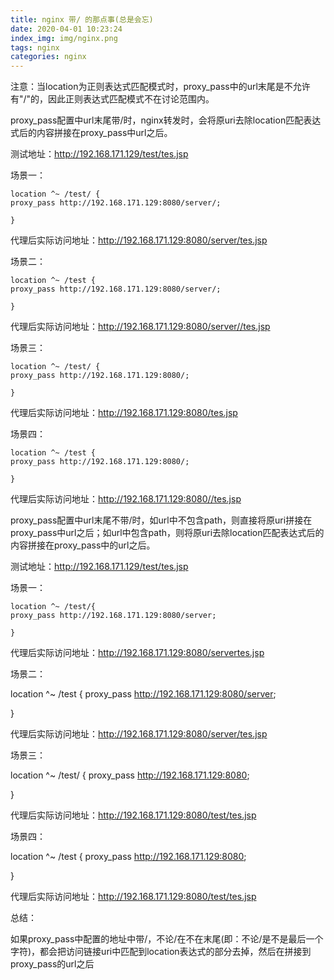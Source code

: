 ```yaml
---
title: nginx 带/ 的那点事(总是会忘)
date: 2020-04-01 10:23:24
index_img: img/nginx.png
tags: nginx   
categories: nginx   
---
```


注意：当location为正则表达式匹配模式时，proxy_pass中的url末尾是不允许有"/"的，因此正则表达式匹配模式不在讨论范围内。

proxy_pass配置中url末尾带/时，nginx转发时，会将原uri去除location匹配表达式后的内容拼接在proxy_pass中url之后。

测试地址：http://192.168.171.129/test/tes.jsp

场景一：

```
location ^~ /test/ {
proxy_pass http://192.168.171.129:8080/server/;

}
```

代理后实际访问地址：http://192.168.171.129:8080/server/tes.jsp

场景二：

```
location ^~ /test {
proxy_pass http://192.168.171.129:8080/server/;

}
```

代理后实际访问地址：http://192.168.171.129:8080/server//tes.jsp

场景三：

```
location ^~ /test/ {
proxy_pass http://192.168.171.129:8080/;

}
```

代理后实际访问地址：http://192.168.171.129:8080/tes.jsp

场景四：

```
location ^~ /test {
proxy_pass http://192.168.171.129:8080/;

}
```

代理后实际访问地址：http://192.168.171.129:8080//tes.jsp

proxy_pass配置中url末尾不带/时，如url中不包含path，则直接将原uri拼接在proxy_pass中url之后；如url中包含path，则将原uri去除location匹配表达式后的内容拼接在proxy_pass中的url之后。

测试地址：http://192.168.171.129/test/tes.jsp

场景一：

```
location ^~ /test/{
proxy_pass http://192.168.171.129:8080/server;

}
```

代理后实际访问地址：http://192.168.171.129:8080/servertes.jsp

场景二：

location ^~ /test {
proxy_pass http://192.168.171.129:8080/server;

}

代理后实际访问地址：http://192.168.171.129:8080/server/tes.jsp

场景三：

location ^~ /test/ {
proxy_pass http://192.168.171.129:8080;

}

代理后实际访问地址：http://192.168.171.129:8080/test/tes.jsp

场景四：

location ^~ /test {
proxy_pass http://192.168.171.129:8080;

}

代理后实际访问地址：http://192.168.171.129:8080/test/tes.jsp

总结：

如果proxy_pass中配置的地址中带/，不论/在不在末尾(即：不论/是不是最后一个字符)，都会把访问链接uri中匹配到location表达式的部分去掉，然后在拼接到proxy_pass的url之后



